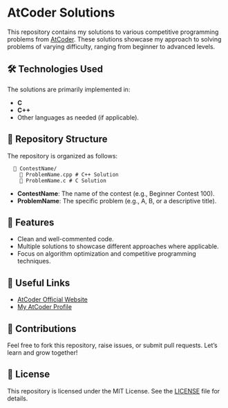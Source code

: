 # AtCoder Solutions

This repository contains my solutions to various competitive programming problems from [AtCoder](https://atcoder.jp/). These solutions showcase my approach to solving problems of varying difficulty, ranging from beginner to advanced levels.

## 🛠️ Technologies Used

The solutions are primarily implemented in:

- **C**
- **C++**
- Other languages as needed (if applicable).

## 📂 Repository Structure

The repository is organized as follows:

```text
  📁 ContestName/
    📄 ProblemName.cpp # C++ Solution
    📄 ProblemName.c # C Solution
```

- **ContestName**: The name of the contest (e.g., Beginner Contest 100).
- **ProblemName**: The specific problem (e.g., A, B, or a descriptive title).

## 🌟 Features

- Clean and well-commented code.
- Multiple solutions to showcase different approaches where applicable.
- Focus on algorithm optimization and competitive programming techniques.

## 🔗 Useful Links

- [AtCoder Official Website](https://atcoder.jp/)
- [My AtCoder Profile](https://atcoder.jp/users/minhaz_cse)

## 🤝 Contributions

Feel free to fork this repository, raise issues, or submit pull requests. Let’s learn and grow together!

## 📜 License

This repository is licensed under the MIT License. See the [LICENSE](LICENSE) file for details.
